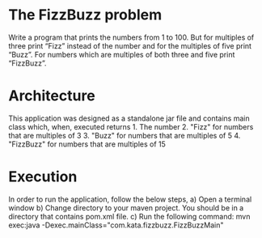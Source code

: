 # The FizzBuzz problem

Write a program that prints the numbers from 1 to 100. But for multiples of three print “Fizz” instead of the number and for the multiples of five print “Buzz”. For numbers which are multiples of both three and five print “FizzBuzz”.

# Architecture

This application was designed as a standalone jar file and contains main class which, when, executed returns
	1.  The number
	2. "Fizz" for numbers that are multiples of 3
	3. "Buzz" for numbers that are multiples of 5
	4. "FizzBuzz" for numbers that are multiples of 15

# Execution

In order to run the application, follow the below steps,
    a) Open a terminal window
    b) Change directory to your maven project. You should be in a directory that contains pom.xml file.
    c) Run the following command: mvn exec:java -Dexec.mainClass="com.kata.fizzbuzz.FizzBuzzMain"